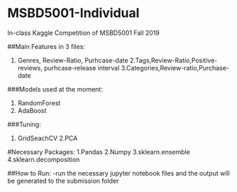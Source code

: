 # MSBD5001-Individual
In-class Kaggle Competition of MSBD5001 Fall 2019

##Main Features in 3 files:
1. Genres, Review-Ratio, Purhcase-date
2.Tags,Review-Ratio,Positive-reviews, purhcase-release interval
3.Categories,Review-ratio,Purchase-date

###Models used at the moment:
1. RandomForest
2. AdaBoost

###Tuning:
1. GridSeachCV
2.PCA


#Necessary Packages:
1.Pandas
2.Numpy
3.sklearn.ensemble
4.sklearn.decomposition

##How to Run:
-run the necessary jupyter notebook files and the output will be generated to the submission folder
